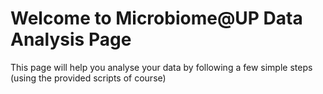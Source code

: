 # Welcome to Microbiome@UP Data Analysis Page

This page will help you analyse your data by following a few simple steps (using the provided scripts of course)


